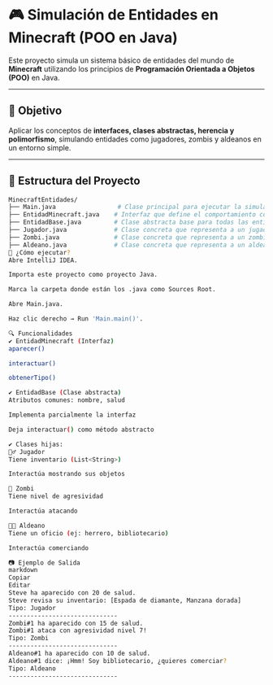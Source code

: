 # 🎮 Simulación de Entidades en Minecraft (POO en Java)

Este proyecto simula un sistema básico de entidades del mundo de **Minecraft** utilizando los principios de **Programación Orientada a Objetos (POO)** en Java.

---

## 🧠 Objetivo

Aplicar los conceptos de **interfaces, clases abstractas, herencia y polimorfismo**, simulando entidades como jugadores, zombis y aldeanos en un entorno simple.

---

## 🧱 Estructura del Proyecto

```bash
MinecraftEntidades/
├── Main.java                 # Clase principal para ejecutar la simulación
├── EntidadMinecraft.java    # Interfaz que define el comportamiento común
├── EntidadBase.java         # Clase abstracta base para todas las entidades
├── Jugador.java             # Clase concreta que representa a un jugador
├── Zombi.java               # Clase concreta que representa a un zombi
├── Aldeano.java             # Clase concreta que representa a un aldeano
🚀 ¿Cómo ejecutar?
Abre IntelliJ IDEA.

Importa este proyecto como proyecto Java.

Marca la carpeta donde están los .java como Sources Root.

Abre Main.java.

Haz clic derecho → Run 'Main.main()'.

🔍 Funcionalidades
✔️ EntidadMinecraft (Interfaz)
aparecer()

interactuar()

obtenerTipo()

✔️ EntidadBase (Clase abstracta)
Atributos comunes: nombre, salud

Implementa parcialmente la interfaz

Deja interactuar() como método abstracto

✔️ Clases hijas:
🧍‍♂️ Jugador
Tiene inventario (List<String>)

Interactúa mostrando sus objetos

🧟 Zombi
Tiene nivel de agresividad

Interactúa atacando

🧑‍🌾 Aldeano
Tiene un oficio (ej: herrero, bibliotecario)

Interactúa comerciando

📷 Ejemplo de Salida
markdown
Copiar
Editar
Steve ha aparecido con 20 de salud.
Steve revisa su inventario: [Espada de diamante, Manzana dorada]
Tipo: Jugador
------------------------------
Zombi#1 ha aparecido con 15 de salud.
Zombi#1 ataca con agresividad nivel 7!
Tipo: Zombi
------------------------------
Aldeano#1 ha aparecido con 10 de salud.
Aldeano#1 dice: ¡Hmm! Soy bibliotecario, ¿quieres comerciar?
Tipo: Aldeano
------------------------------
